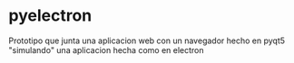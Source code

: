 # pyelectron
Prototipo que junta una aplicacion web con un navegador hecho en pyqt5 "simulando" una aplicacion hecha como en electron
